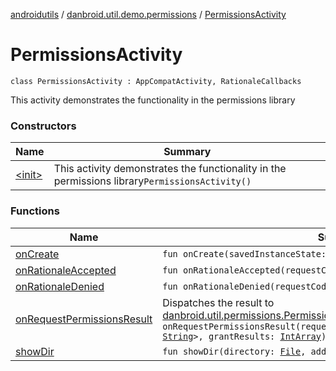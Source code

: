 [androidutils](../../index.md) / [danbroid.util.demo.permissions](../index.md) / [PermissionsActivity](./index.md)

# PermissionsActivity

`class PermissionsActivity : AppCompatActivity, RationaleCallbacks`

This activity demonstrates the functionality in the permissions library

### Constructors

| Name | Summary |
|---|---|
| [&lt;init&gt;](-init-.md) | This activity demonstrates the functionality in the permissions library`PermissionsActivity()` |

### Functions

| Name | Summary |
|---|---|
| [onCreate](on-create.md) | `fun onCreate(savedInstanceState: Bundle?): `[`Unit`](https://kotlinlang.org/api/latest/jvm/stdlib/kotlin/-unit/index.html) |
| [onRationaleAccepted](on-rationale-accepted.md) | `fun onRationaleAccepted(requestCode: `[`Int`](https://kotlinlang.org/api/latest/jvm/stdlib/kotlin/-int/index.html)`): `[`Unit`](https://kotlinlang.org/api/latest/jvm/stdlib/kotlin/-unit/index.html) |
| [onRationaleDenied](on-rationale-denied.md) | `fun onRationaleDenied(requestCode: `[`Int`](https://kotlinlang.org/api/latest/jvm/stdlib/kotlin/-int/index.html)`): `[`Unit`](https://kotlinlang.org/api/latest/jvm/stdlib/kotlin/-unit/index.html) |
| [onRequestPermissionsResult](on-request-permissions-result.md) | Dispatches the result to [danbroid.util.permissions.PermissionsManager.processPermissionResult](../../danbroid.util.permissions/-permissions-manager/process-permission-result.md)`fun onRequestPermissionsResult(requestCode: `[`Int`](https://kotlinlang.org/api/latest/jvm/stdlib/kotlin/-int/index.html)`, permissions: `[`Array`](https://kotlinlang.org/api/latest/jvm/stdlib/kotlin/-array/index.html)`<out `[`String`](https://kotlinlang.org/api/latest/jvm/stdlib/kotlin/-string/index.html)`>, grantResults: `[`IntArray`](https://kotlinlang.org/api/latest/jvm/stdlib/kotlin/-int-array/index.html)`): `[`Unit`](https://kotlinlang.org/api/latest/jvm/stdlib/kotlin/-unit/index.html) |
| [showDir](show-dir.md) | `fun showDir(directory: `[`File`](https://docs.oracle.com/javase/8/docs/api/java/io/File.html)`, addToBackStack: `[`Boolean`](https://kotlinlang.org/api/latest/jvm/stdlib/kotlin/-boolean/index.html)` = true): `[`Unit`](https://kotlinlang.org/api/latest/jvm/stdlib/kotlin/-unit/index.html) |
